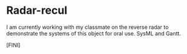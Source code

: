 # Radar-recul
I am currently working with my classmate on the reverse radar to demonstrate the systems of this object for oral use.
SysML and Gantt.

[FINI]
